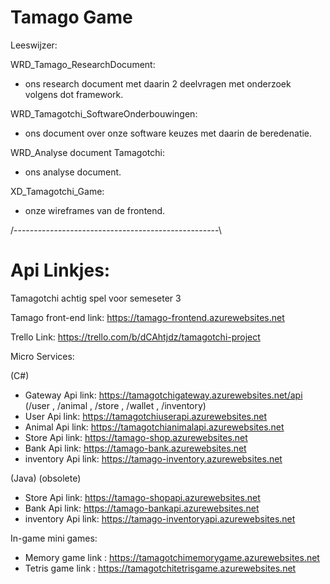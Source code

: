 # Tamago Game
Leeswijzer:

WRD_Tamago_ResearchDocument:
  - ons research document met daarin 2 deelvragen met onderzoek volgens dot framework.
 
WRD_Tamagotchi_SoftwareOnderbouwingen:
  - ons document over onze software keuzes met daarin de beredenatie.
  
WRD_Analyse document Tamagotchi:
  - ons analyse document.

XD_Tamagotchi_Game:
  - onze wireframes van de frontend.

/---------------------------------------------------\

# Api Linkjes:

Tamagotchi achtig spel voor semeseter 3

Tamago front-end link: https://tamago-frontend.azurewebsites.net

Trello Link: https://trello.com/b/dCAhtjdz/tamagotchi-project

Micro Services:

(C#)
- Gateway   Api link: https://tamagotchigateway.azurewebsites.net/api  (/user , /animal , /store , /wallet , /inventory)
- User      Api link: https://tamagotchiuserapi.azurewebsites.net
- Animal    Api link: https://tamagotchianimalapi.azurewebsites.net
- Store     Api link: https://tamago-shop.azurewebsites.net
- Bank      Api link: https://tamago-bank.azurewebsites.net
- inventory Api link: https://tamago-inventory.azurewebsites.net

(Java) (obsolete) 
- Store     Api link: https://tamago-shopapi.azurewebsites.net
- Bank      Api link: https://tamago-bankapi.azurewebsites.net
- inventory Api link: https://tamago-inventoryapi.azurewebsites.net

In-game mini games:

- Memory game link : https://tamagotchimemorygame.azurewebsites.net 
- Tetris game link : https://tamagotchitetrisgame.azurewebsites.net
